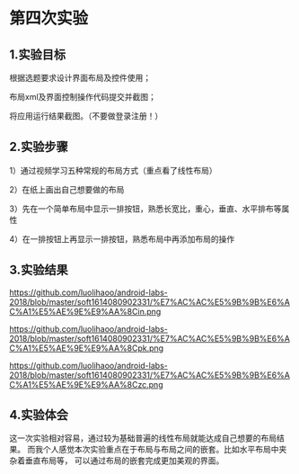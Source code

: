 ﻿# 第四次实验
  		  
 ## 1.实验目标
  根据选题要求设计界面布局及控件使用；

  布局xml及界面控制操作代码提交并截图；

  将应用运行结果截图。（不要做登录注册！）
  		  
 ## 2.实验步骤

  1）通过视频学习五种常规的布局方式（重点看了线性布局）

  2）在纸上画出自己想要做的布局

  3）先在一个简单布局中显示一排按钮，熟悉长宽比，重心，垂直、水平排布等属性

  4）在一排按钮上再显示一排按钮，熟悉布局中再添加布局的操作

 ## 3.实验结果

https://github.com/luolihaoo/android-labs-2018/blob/master/soft1614080902331/%E7%AC%AC%E5%9B%9B%E6%AC%A1%E5%AE%9E%E9%AA%8Cin.png

https://github.com/luolihaoo/android-labs-2018/blob/master/soft1614080902331/%E7%AC%AC%E5%9B%9B%E6%AC%A1%E5%AE%9E%E9%AA%8Cpk.png

https://github.com/luolihaoo/android-labs-2018/blob/master/soft1614080902331/%E7%AC%AC%E5%9B%9B%E6%AC%A1%E5%AE%9E%E9%AA%8Czc.png

 ## 4.实验体会

这一次实验相对容易，通过较为基础普遍的线性布局就能达成自己想要的布局结果。
而我个人感觉本次实验重点在于布局与布局之间的嵌套。比如水平布局中夹杂着垂直布局等，
可以通过布局的嵌套完成更加美观的界面。